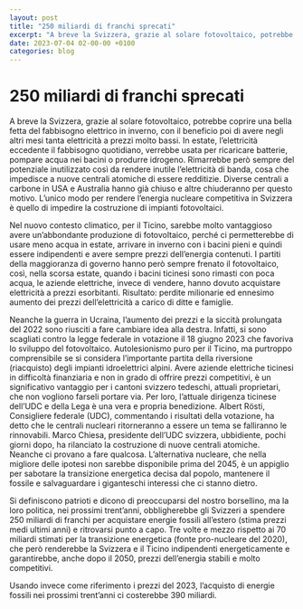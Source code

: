 ```yaml
---
layout: post
title: "250 miliardi di franchi sprecati"
excerpt: "A breve la Svizzera, grazie al solare fotovoltaico, potrebbe coprire una bella fetta del fabbisogno elettrico in inverno, con il beneficio poi di avere negli altri mesi tanta elettricità a prezzi molto bassi. In estate, l’elettricità eccedente il fabbisogno quotidiano, verrebbe usata per ricaricare batterie, ..."
date: 2023-07-04 02-00-00 +0100
categories: blog
---
```


# 250 miliardi di franchi sprecati

A breve la Svizzera, grazie al solare fotovoltaico, potrebbe coprire una bella fetta del fabbisogno elettrico in inverno, con il beneficio poi di avere negli altri mesi tanta elettricità a prezzi molto bassi. In estate, l’elettricità eccedente il fabbisogno quotidiano, verrebbe usata per ricaricare batterie, pompare acqua nei bacini o produrre idrogeno. Rimarrebbe però sempre del potenziale inutilizzato così da rendere inutile l’elettricità di banda, cosa che impedisce a nuove centrali atomiche di essere redditizie. Diverse centrali a carbone in USA e Australia hanno già chiuso e altre chiuderanno per questo motivo. L’unico modo per rendere l’energia nucleare competitiva in Svizzera è quello di impedire la costruzione di impianti fotovoltaici.

Nel nuovo contesto climatico, per il Ticino, sarebbe molto vantaggioso avere un’abbondante produzione di fotovoltaico, perché ci permetterebbe di usare meno acqua in estate, arrivare in inverno con i bacini pieni e quindi essere indipendenti e avere sempre prezzi dell’energia contenuti. I partiti della maggioranza di governo hanno però sempre frenato il fotovoltaico, così, nella scorsa estate, quando i bacini ticinesi sono rimasti con poca acqua, le aziende elettriche, invece di vendere, hanno dovuto acquistare elettricità a prezzi esorbitanti. Risultato: perdite milionarie ed ennesimo aumento dei prezzi dell’elettricità a carico di ditte e famiglie.

Neanche la guerra in Ucraina, l’aumento dei prezzi e la siccità prolungata del 2022 sono riusciti a fare cambiare idea alla destra. Infatti, si sono scagliati contro la legge federale in votazione il 18 giugno 2023 che favoriva lo sviluppo del fotovoltaico. Autolesionismo puro per il Ticino, ma purtroppo comprensibile se si considera l’importante partita della riversione (riacquisto) degli impianti idroelettrici alpini. Avere aziende elettriche ticinesi in difficoltà finanziaria e non in grado di offrire prezzi competitivi, è un significativo vantaggio per i cantoni svizzero tedeschi, attuali proprietari, che non vogliono farseli portare via. Per loro, l’attuale dirigenza ticinese dell’UDC e della Lega è una vera e propria benedizione. Albert Rösti, Consigliere federale (UDC), commentando i risultati della votazione, ha detto che le centrali nucleari ritorneranno a essere un tema se falliranno le rinnovabili. Marco Chiesa, presidente dell’UDC svizzera, ubbidiente, pochi giorni dopo, ha rilanciato la costruzione di nuove centrali atomiche. Neanche ci provano a fare qualcosa. L’alternativa nucleare, che nella migliore delle ipotesi non sarebbe disponibile prima del 2045, è un appiglio per sabotare la transizione energetica decisa dal popolo, mantenere il fossile e salvaguardare i giganteschi interessi che ci stanno dietro.

Si definiscono patrioti e dicono di preoccuparsi del nostro borsellino, ma la loro politica, nei prossimi trent’anni, obbligherebbe gli Svizzeri a spendere 250 miliardi di franchi per acquistare energie fossili all’estero (stima prezzi medi ultimi anni) e ritrovarsi punto a capo. Tre volte e mezzo rispetto ai 70 miliardi stimati per la transizione energetica (fonte pro-nucleare del 2020), che però renderebbe la Svizzera e il Ticino indipendenti energeticamente e garantirebbe, anche dopo il 2050, prezzi dell’energia stabili e molto competitivi.

Usando invece come riferimento i prezzi del 2023, l’acquisto di energie fossili nei prossimi trent’anni ci costerebbe 390 miliardi.

